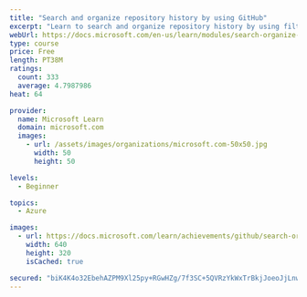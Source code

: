 ```yaml
---
title: "Search and organize repository history by using GitHub"
excerpt: "Learn to search and organize repository history by using filters, blame, and cross-linking on GitHub."
webUrl: https://docs.microsoft.com/en-us/learn/modules/search-organize-repository-history-github/
type: course
price: Free
length: PT38M
ratings:
  count: 333
  average: 4.7987986
heat: 64

provider:
  name: Microsoft Learn
  domain: microsoft.com
  images:
    - url: /assets/images/organizations/microsoft.com-50x50.jpg
      width: 50
      height: 50

levels:
  - Beginner

topics:
  - Azure

images:
  - url: https://docs.microsoft.com/learn/achievements/github/search-organize-repository-history-github-social.png
    width: 640
    height: 320
    isCached: true

secured: "biK4K4o32EbehAZPM9Xl25py+RGwHZg/7f3SC+5QVRzYkWxTrBkjJoeoJjLnwQmWRLMGa4lHmtpbAq/hvepzn7nqeyuJpfJPaL9745nY8mXu03h9s4FxUvTAcJOs8jwUjNRUNgY1jVyYvQA7Pampf3M9ozIZcZJEpH895R0r8+gg8X137SmuzfK2YqPck8yLsGXJ2bE6DH2WOkQXxLMQqprMdjyl1otipQ5AiBwKG2N0JdPSCfU4us8u8cxMUs/T4+pxvjITPbCXhE2EdMBg9Zg/30qGdVRfhLFIlZlHOVLOslj5bv9reNh+DPw5GrwN9xDeMb0iVIULfnr6j0fZ3FB7nGN7OJtfxxukz1pM4+WRsT8woEAEj9rV7C0oeR8KkEQyRkmBHAH5mFpqT9QPz9a9nRbgZppPhLaSBD2KUOQ=;/m+FxZxhpZIRgiS8H+Bcmg=="
---
```


